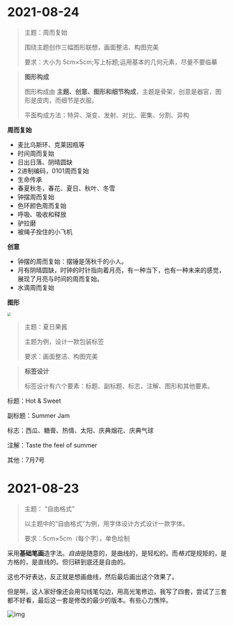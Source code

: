 # 2021-08-24

> 主题：周而复始
>
> 围绕主题创作三幅图形联想，画面整洁、构图完美
>
> 要求：大小为 5cm×5cm;写上标题;运用基本的几何元素，尽量不要临摹

> **图形构成**
>
> 图形构成由 **主题、创意、图形和细节构成**，主题是骨架，创意是器官，图形是皮肉，而细节是衣服。
>
> 平面构成方法：特异、渐变、发射、对比、密集、分割、异构

**周而复始**

- 麦比乌斯环、克莱因瓶等
- 时间周而复始
- 日出日落、阴晴圆缺
- 2进制编码，0101周而复始
- 生命传承
- 春夏秋冬，春花、夏日、秋叶、冬雪
- 钟摆周而复始
- 色环颜色周而复始
- 呼吸、吸收和释放
- 驴拉磨
- 被绳子拴住的小飞机



**创意**

- 钟摆的周而复始：摆锤是荡秋千的小人。
- 月有阴晴圆缺，时钟的时针指向着月亮，有一种当下，也有一种未来的感觉，展现了月亮与时间的周而复始。
- 水滴周而复始



**图形**

<img src="../../../../../Changes729_image/raw/main/ln/%E8%AE%BE%E8%AE%A1%E6%8C%91%E6%88%98/2febeb56-eadd-4bb9-9ae8-7bdea1bc99d9_1000x1200.jpg" style="zoom:50%;" />



> 主题：夏日果酱
>
> 主题为例，设计一款包装标签
>
> 要求：画面整洁、构图完美

> **标签设计**
>
> 标签设计有六个要素：标题、副标题、标志、注解、图形和其他要素。

标题：Hot & Sweet

副标题：Summer Jam

标志：西瓜、糖膏、热情、太阳、庆典烟花、庆典气球

注解：Taste the feel of summer

其他：7月7号

# 2021-08-23

> 主题： “自由格式”
>
> 以主题中的“自由格式”为例，用字体设计方式设计一款字体。
>
> 要求：5cm×5cm（每个字），单色绘制

采用**基础笔画**造字法。*自由*是随意的，是曲线的，是轻松的。而*格式*是规矩的，是方格的，是直线的。但归耕到底还是自由的。

这也不好表达，反正就是想画曲线，然后最后画出这个效果了。

但是啊，这人家好像还会用勾线笔勾边，用高光笔修边，我写了四套，尝试了三套都不好看，最后这一套是修改的最少的版本。有些心力憔悴。

![img](../../../../../Changes729_image/raw/main/ln/%E8%AE%BE%E8%AE%A1%E6%8C%91%E6%88%98/feh_027819_000001_IMG_20210823_220457.jpg)
